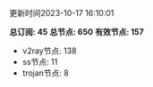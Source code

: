 更新时间2023-10-17 16:10:01

**总订阅: 45**
**总节点: 650**
**有效节点: 157**
- v2ray节点: 138
- ss节点: 11
- trojan节点: 8
